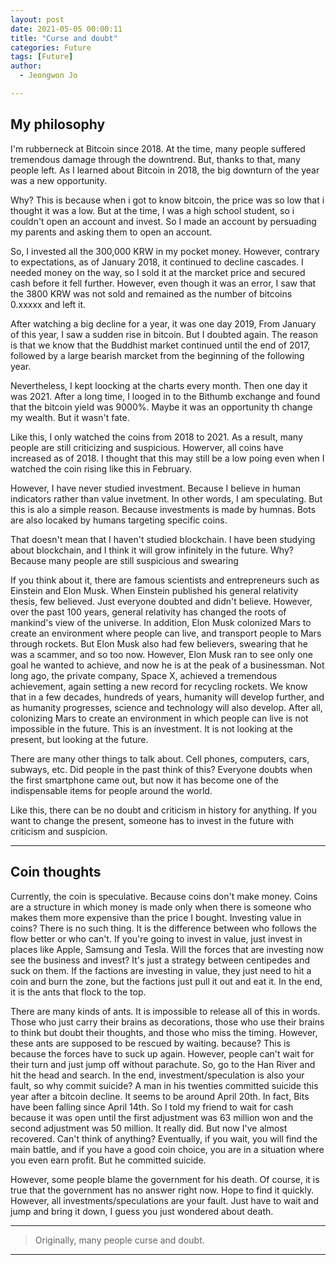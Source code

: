 ```yaml
---
layout: post
date: 2021-05-05 00:00:11
title: "Curse and doubt"
categories: Future
tags: [Future]
author:
  - Jeongwon Jo

---
```

## My philosophy

I'm rubberneck at Bitcoin since 2018. At the time, many people suffered tremendous damage through the downtrend. But, thanks to that, many people left. As I learned about Bitcoin in 2018, the big downturn of the year was a new opportunity.

Why? This is because when i got to know bitcoin, the price was so low that i thought it was a low. But at the time, I was a high school student, so i couldn't open an account and invest. So I made an account by persuading my parents and asking them to open an account.

So, I invested all the 300,000 KRW in my pocket money. However, contrary to expectations, as of January 2018, it continued to decline cascades. I needed money on the way, so I sold it at the marcket price and secured cash before it fell further. However, even though it was an error, I saw that the 3800 KRW was not sold and remained as the number of bitcoins 0.xxxxx and left it.

After watching a big decline for a year, it was one day 2019, From January of this year, I saw a sudden rise in bitcoin. But I doubted again. The reason is that we know that the Buddhist market continued until the end of 2017, followed by a large bearish marcket from the beginning of the following year.

Nevertheless, I kept loocking at the charts every month. Then one day it was 2021. After a long time, I looged in to the Bithumb exchange and found that the bitcoin yield was 9000%. Maybe it was an opportunity th change my wealth. But it wasn't fate.

Like this, I only watched the coins from 2018 to 2021. As a result, many people are  still criticizing and suspicious. Howerver, all coins have increased as of 2018. I thought that this may still be a low poing even when I watched the coin rising like this in February.

However, I have never studied investment. Because I believe in human indicators rather than value invetment. In other words, I am speculating. But this is alo a simple reason. Because investments is made by humnas. Bots are also locaked by humans targeting specific coins.

That doesn't mean that I haven't studied blockchain. I have been studying about blockchain, and I think it will grow infinitely in the future. Why? Because many people are still suspicious and swearing

If you think about it, there are famous scientists and entrepreneurs such as Einstein and Elon Musk. When Einstein published his general relativity thesis, few believed. Just everyone doubted and didn't believe. However, over the past 100 years, general relativity has changed the roots of mankind's view of the universe. In addition, Elon Musk colonized Mars to create an environment where people can live, and transport people to Mars through rockets. But Elon Musk also had few believers, swearing that he was a scammer, and so too now. However, Elon Musk ran to see only one goal he wanted to achieve, and now he is at the peak of a businessman. Not long ago, the private company, Space X, achieved a tremendous achievement, again setting a new record for recycling rockets. We know that in a few decades, hundreds of years, humanity will develop further, and as humanity progresses, science and technology will also develop. After all, colonizing Mars to create an environment in which people can live is not impossible in the future. This is an investment. It is not looking at the present, but looking at the future.

There are many other things to talk about. Cell phones, computers, cars, subways, etc. Did people in the past think of this? Everyone doubts when the first smartphone came out, but now it has become one of the indispensable items for people around the world.

Like this, there can be no doubt and criticism in history for anything. If you want to change the present, someone has to invest in the future with criticism and suspicion.

---
## Coin thoughts

Currently, the coin is speculative. Because coins don't make money. Coins are a structure in which money is made only when there is someone who makes them more expensive than the price I bought. Investing value in coins? There is no such thing. It is the difference between who follows the flow better or who can't. If you're going to invest in value, just invest in places like Apple, Samsung and Tesla. Will the forces that are investing now see the business and invest? It's just a strategy between centipedes and suck on them. If the factions are investing in value, they just need to hit a coin and burn the zone, but the factions just pull it out and eat it. In the end, it is the ants that flock to the top.

There are many kinds of ants. It is impossible to release all of this in words. Those who just carry their brains as decorations, those who use their brains to think but doubt their thoughts, and those who miss the timing. However, these ants are supposed to be rescued by waiting. because? This is because the forces have to suck up again. However, people can't wait for their turn and just jump off without parachute. So, go to the Han River and hit the head and search. In the end, investment/speculation is also your fault, so why commit suicide? A man in his twenties committed suicide this year after a bitcoin decline. It seems to be around April 20th. In fact, Bits have been falling since April 14th. So I told my friend to wait for cash because it was open until the first adjustment was 63 million won and the second adjustment was 50 million. It really did. But now I've almost recovered. Can't think of anything? Eventually, if you wait, you will find the main battle, and if you have a good coin choice, you are in a situation where you even earn profit. But he committed suicide.

However, some people blame the government for his death. Of course, it is true that the government has no answer right now. Hope to find it quickly. However, all investments/speculations are your fault. Just have to wait and jump and bring it down, I guess you just wondered about death.

---
> Originally, many people curse and doubt.

---
